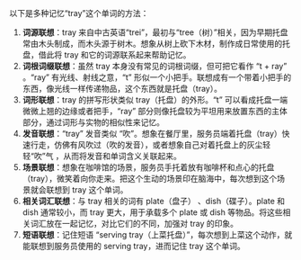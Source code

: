 以下是多种记忆“tray”这个单词的方法：
1. **词源联想**：tray 来自中古英语“trei”，最初与“tree（树）”相关，因为早期托盘常由木头制成，而木头源于树木。想象从树上砍下木材，制作成日常使用的托盘，借此将 tray 和它的词源联系起来帮助记忆。
2. **词根词缀联想**：虽然 tray 本身没有常见的词根词缀，但可把它看作 “t + ray” 。“ray” 有光线、射线之意，“t” 形似一个小把手。联想成有一个带着小把手的东西，像光线一样传递物品，这个东西就是托盘（tray）。 
3. **词形联想**：tray 的拼写形状类似 tray（托盘）的外形。“t” 可以看成托盘一端微微上翘的边缘或者把手，“ray” 部分则像托盘较为平坦用来放置东西的主体部分，通过词形与实物的相似性来记忆。 
4. **发音联想**：“tray” 发音类似 “吹”。想象在餐厅里，服务员端着托盘（tray）快速行走，仿佛有风吹过（吹的发音），或者想象自己对着托盘上的灰尘轻轻“吹”气 ，从而将发音和单词含义关联起来。 
5. **场景联想**：想象在咖啡馆的场景，服务员手托着放有咖啡杯和点心的托盘（tray），微笑着向你走来。把这个生动的场景印在脑海中，每次想到这个场景就会联想到 tray 这个单词。 
6. **相关词汇联想**：与 tray 相关的词有 plate（盘子） 、dish（碟子）。plate 和 dish 通常较小，而 tray 更大，用于承载多个 plate 或 dish 等物品。将这些相关词汇放在一起记忆，对比它们的不同，加强对 tray 的印象。 
7. **短语联想**：记住短语 “serving tray（上菜托盘）”，每次想到上菜这个动作，就能联想到服务员使用的 serving tray，进而记住 tray 这个单词。 